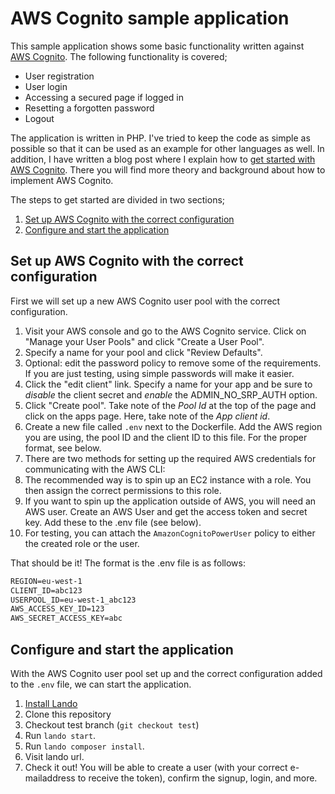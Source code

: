 # AWS Cognito sample application

This sample application shows some basic functionality written against [AWS Cognito](https://aws.amazon.com/cognito). The following functionality is covered;

- User registration
- User login
- Accessing a secured page if logged in
- Resetting a forgotten password
- Logout

The application is written in PHP. I've tried to keep the code as simple as possible so that it can be used as an example for other languages as well. In addition, I have written a blog post where I explain how to [get started with AWS Cognito](https://sanderknape.com/2017/02/getting-started-with-aws-cognito). There you will find more theory and background about how to implement AWS Cognito.

The steps to get started are divided in two sections;

1. [Set up AWS Cognito with the correct configuration](#set-up-aws-cognito-with-the-correct-configuration)
2. [Configure and start the application](#configure-and-start-the-application)

## Set up AWS Cognito with the correct configuration

First we will set up a new AWS Cognito user pool with the correct configuration.

1. Visit your AWS console and go to the AWS Cognito service. Click on "Manage your User Pools" and click "Create a User Pool".
2. Specify a name for your pool and click "Review Defaults".
3. Optional: edit the password policy to remove some of the requirements. If you are just testing, using simple passwords will make it easier.
4. Click the "edit client" link. Specify a name for your app and be sure to _disable_ the client secret and _enable_ the ADMIN_NO_SRP_AUTH option.
5. Click "Create pool". Take note of the _Pool Id_ at the top of the page and click on the apps page. Here, take note of the _App client id_.
6. Create a new file called `.env` next to the Dockerfile. Add the AWS region you are using, the pool ID and the client ID to this file. For the proper format, see below.
7. There are two methods for setting up the required AWS credentials for communicating with the AWS CLI:
8. The recommended way is to spin up an EC2 instance with a role. You then assign the correct permissions to this role.
9. If you want to spin up the application outside of AWS, you will need an AWS user. Create an AWS User and get the access token and secret key. Add these to the .env file (see below).
10. For testing, you can attach the `AmazonCognitoPowerUser` policy to either the created role or the user.

That should be it! The format is the .env file is as follows:

```txt
REGION=eu-west-1
CLIENT_ID=abc123
USERPOOL_ID=eu-west-1_abc123
AWS_ACCESS_KEY_ID=123
AWS_SECRET_ACCESS_KEY=abc
```

## Configure and start the application

With the AWS Cognito user pool set up and the correct configuration added to the `.env` file, we can start the application.

1. [Install Lando](https://lando.dev/download/)
2. Clone this repository
3. Checkout test branch (`git checkout test`)
4. Run `lando start`.
5. Run `lando composer install`.
6. Visit lando url.
7. Check it out! You will be able to create a user (with your correct e-mailaddress to receive the token), confirm the signup, login, and more.
